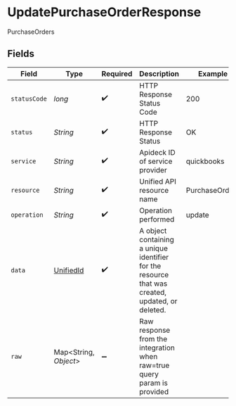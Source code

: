 # UpdatePurchaseOrderResponse

PurchaseOrders


## Fields

| Field                                                                                           | Type                                                                                            | Required                                                                                        | Description                                                                                     | Example                                                                                         |
| ----------------------------------------------------------------------------------------------- | ----------------------------------------------------------------------------------------------- | ----------------------------------------------------------------------------------------------- | ----------------------------------------------------------------------------------------------- | ----------------------------------------------------------------------------------------------- |
| `statusCode`                                                                                    | *long*                                                                                          | :heavy_check_mark:                                                                              | HTTP Response Status Code                                                                       | 200                                                                                             |
| `status`                                                                                        | *String*                                                                                        | :heavy_check_mark:                                                                              | HTTP Response Status                                                                            | OK                                                                                              |
| `service`                                                                                       | *String*                                                                                        | :heavy_check_mark:                                                                              | Apideck ID of service provider                                                                  | quickbooks                                                                                      |
| `resource`                                                                                      | *String*                                                                                        | :heavy_check_mark:                                                                              | Unified API resource name                                                                       | PurchaseOrders                                                                                  |
| `operation`                                                                                     | *String*                                                                                        | :heavy_check_mark:                                                                              | Operation performed                                                                             | update                                                                                          |
| `data`                                                                                          | [UnifiedId](../../models/components/UnifiedId.md)                                               | :heavy_check_mark:                                                                              | A object containing a unique identifier for the resource that was created, updated, or deleted. |                                                                                                 |
| `raw`                                                                                           | Map\<String, *Object*>                                                                          | :heavy_minus_sign:                                                                              | Raw response from the integration when raw=true query param is provided                         |                                                                                                 |